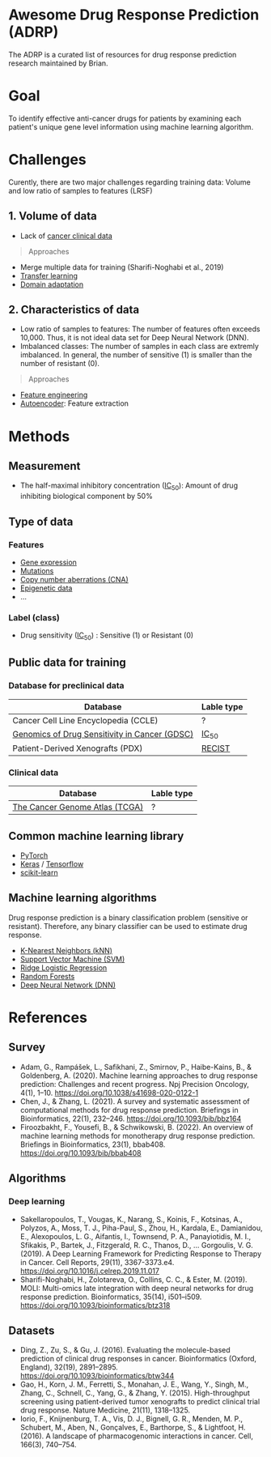 # Awesome Drug Response Prediction (ADRP)

The ADRP is a curated list of resources for drug response prediction research maintained by Brian.

# Goal

To identify effective anti-cancer drugs for patients by examining each patient's unique gene level information using machine learning algorithm.

# Challenges

Curently, there are two major challenges regarding training data: Volume and low ratio of samples to features (LRSF)

## 1. Volume of data

- Lack of [cancer clinical data](https://docs.gdc.cancer.gov/Encyclopedia/pages/Clinical_Data/)

> Approaches

- Merge multiple data for training (Sharifi-Noghabi et al., 2019)
- [Transfer learning](https://en.wikipedia.org/wiki/Transfer_learning)
- [Domain adaptation](https://en.wikipedia.org/wiki/Domain_adaptation)

## 2. Characteristics of data

- Low ratio of samples to features: The number of features often exceeds 10,000. Thus, it is not ideal data set for Deep Neural Network (DNN).
- Imbalanced classes: The number of samples in each class are extremly imbalanced. In general, the number of sensitive (1) is smaller than the number of resistant (0).

> Approaches 

- [Feature engineering](https://en.wikipedia.org/wiki/Feature_engineering)
- [Autoencoder](https://en.wikipedia.org/wiki/Autoencoder): Feature extraction

# Methods

## Measurement

- The half-maximal inhibitory concentration ([IC<sub>50</sub>]((https://en.wikipedia.org/wiki/IC50))): Amount of drug inhibiting biological component by 50%

## Type of data

### Features
- [Gene expression](https://en.wikipedia.org/wiki/Gene_expression)
- [Mutations](https://www.genome.gov/genetics-glossary/Mutation)
- [Copy number aberrations (CNA)](https://en.wikipedia.org/wiki/Copy_number_variation)
- [Epigenetic data](https://en.wikipedia.org/wiki/Epigenetics)
- ...

### Label (class)

- Drug sensitivity ([IC<sub>50</sub>](https://en.wikipedia.org/wiki/IC50)) : Sensitive (1) or Resistant (0)

## Public data for training

### Database for preclinical data

| Database | Lable type |
| -------- | ---------- |
| Cancer Cell Line Encyclopedia (CCLE) | ? |
| [Genomics of Drug Sensitivity in Cancer (GDSC)](https://www.cancerrxgene.org/) | [IC<sub>50</sub>](https://en.wikipedia.org/wiki/IC50) |
| Patient-Derived Xenografts (PDX) | [RECIST](https://recist.eortc.org/) |

### Clinical data

| Database | Lable type |
| -------- | ---------- |
| [The Cancer Genome Atlas (TCGA)](https://www.cancer.gov/about-nci/organization/ccg/research/structural-genomics/tcga) | ? |

## Common machine learning library

- [PyTorch](https://pytorch.org/)
- [Keras](https://keras.io/) / [Tensorflow](https://www.tensorflow.org/)
- [scikit-learn](https://scikit-learn.org/stable/index.html)

## Machine learning algorithms

Drug response prediction is a binary classification problem (sensitive or resistant). Therefore, any binary classifier can be used to estimate drug response.

- [K-Nearest Neighbors (kNN)](https://en.wikipedia.org/wiki/K-nearest_neighbors_algorithm)
- [Support Vector Machine (SVM)](https://en.wikipedia.org/wiki/Support-vector_machine)
- [Ridge Logistic Regression](https://scikit-learn.org/stable/modules/linear_model.html)
- [Random Forests](https://en.wikipedia.org/wiki/Random_forest)
- [Deep Neural Network (DNN)](https://en.wikipedia.org/wiki/Deep_learning)

# References

## Survey

- Adam, G., Rampášek, L., Safikhani, Z., Smirnov, P., Haibe-Kains, B., & Goldenberg, A. (2020). Machine learning approaches to drug response prediction: Challenges and recent progress. Npj Precision Oncology, 4(1), 1–10. https://doi.org/10.1038/s41698-020-0122-1
- Chen, J., & Zhang, L. (2021). A survey and systematic assessment of computational methods for drug response prediction. Briefings in Bioinformatics, 22(1), 232–246. https://doi.org/10.1093/bib/bbz164
- Firoozbakht, F., Yousefi, B., & Schwikowski, B. (2022). An overview of machine learning methods for monotherapy drug response prediction. Briefings in Bioinformatics, 23(1), bbab408. https://doi.org/10.1093/bib/bbab408

## Algorithms

### Deep learning

- Sakellaropoulos, T., Vougas, K., Narang, S., Koinis, F., Kotsinas, A., Polyzos, A., Moss, T. J., Piha-Paul, S., Zhou, H., Kardala, E., Damianidou, E., Alexopoulos, L. G., Aifantis, I., Townsend, P. A., Panayiotidis, M. I., Sfikakis, P., Bartek, J., Fitzgerald, R. C., Thanos, D., … Gorgoulis, V. G. (2019). A Deep Learning Framework for Predicting Response to Therapy in Cancer. Cell Reports, 29(11), 3367-3373.e4. https://doi.org/10.1016/j.celrep.2019.11.017
- Sharifi-Noghabi, H., Zolotareva, O., Collins, C. C., & Ester, M. (2019). MOLI: Multi-omics late integration with deep neural networks for drug response prediction. Bioinformatics, 35(14), i501–i509. https://doi.org/10.1093/bioinformatics/btz318

## Datasets

- Ding, Z., Zu, S., & Gu, J. (2016). Evaluating the molecule-based prediction of clinical drug responses in cancer. Bioinformatics (Oxford, England), 32(19), 2891–2895. https://doi.org/10.1093/bioinformatics/btw344
- Gao, H., Korn, J. M., Ferretti, S., Monahan, J. E., Wang, Y., Singh, M., Zhang, C., Schnell, C., Yang, G., & Zhang, Y. (2015). High-throughput screening using patient-derived tumor xenografts to predict clinical trial drug response. Nature Medicine, 21(11), 1318–1325.
- Iorio, F., Knijnenburg, T. A., Vis, D. J., Bignell, G. R., Menden, M. P., Schubert, M., Aben, N., Gonçalves, E., Barthorpe, S., & Lightfoot, H. (2016). A landscape of pharmacogenomic interactions in cancer. Cell, 166(3), 740–754.


